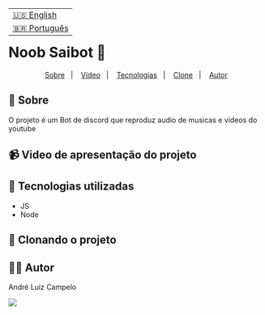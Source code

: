 <table align="right">
  <tr>
    <td>
      <a href="readme-en.md">🇺🇸 English</a>
    </td>
  </tr>
  <tr>
    <td>
      <a href="README.md">🇧🇷 Português</a>
    </td>
  </tr>
</table>

# Noob Saibot :robot:
<p align="center">
  <a href="#-sobre">Sobre</a>&nbsp;&nbsp;&nbsp;|&nbsp;&nbsp;&nbsp;
  <a href="#-video-de-apresentação-do-projeto">Vídeo</a>&nbsp;&nbsp;&nbsp;|&nbsp;&nbsp;&nbsp;
  <a href="#-tecnologias-utilizadas">Tecnologias</a>&nbsp;&nbsp;&nbsp;|&nbsp;&nbsp;&nbsp;
  <a href="#-clonando-o-projeto">Clone</a>&nbsp;&nbsp;&nbsp;|&nbsp;&nbsp;&nbsp;
  <a href="#-autor">Autor</a>
</p>

## 📝 Sobre
O projeto é um Bot de discord que reproduz audio de musicas e videos do youtube 

## 📹 Video de apresentação do projeto



## 🚀 Tecnologias utilizadas 
- JS
- Node

## 📖 Clonando o projeto



## 👨‍💻 Autor

André Luiz Campelo

<a href="https://www.linkedin.com/in/andr%C3%A9-luiz-campelo-710701209/" target="_blank"><img src="https://img.shields.io/badge/-LinkedIn-%230077B5?style=for-the-badge&logo=linkedin&logoColor=white" target="_blank"></a> 
